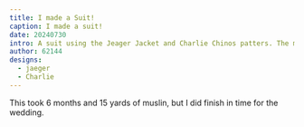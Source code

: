 ```yaml
---
title: I made a Suit!
caption: I made a suit!
date: 20240730
intro: A suit using the Jeager Jacket and Charlie Chinos patters. The main fabric is a silk noil, and the liner is silk as well.
author: 62144
designs:
  - jaeger
  - Charlie
---
```


This took 6 months and 15 yards of muslin, but I did finish in time for the wedding.
